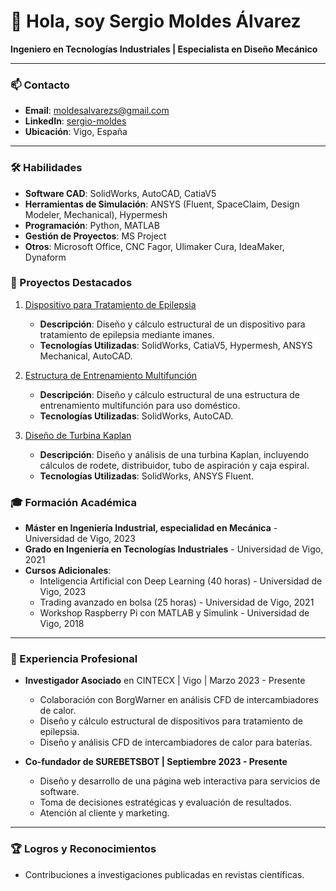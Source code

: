 # 👋 Hola, soy Sergio Moldes Álvarez

**Ingeniero en Tecnologías Industriales | Especialista en Diseño Mecánico**

---

### 📫 Contacto

- **Email**: [moldesalvarezs@gmail.com](mailto:moldesalvarezs@gmail.com)
- **LinkedIn**: [sergio-moldes](https://www.linkedin.com/in/sergio-moldes/)
- **Ubicación**: Vigo, España

---

### 🛠️ Habilidades

- **Software CAD**: SolidWorks, AutoCAD, CatiaV5
- **Herramientas de Simulación**: ANSYS (Fluent, SpaceClaim, Design Modeler, Mechanical), Hypermesh
- **Programación**: Python, MATLAB
- **Gestión de Proyectos**: MS Project
- **Otros**: Microsoft Office, CNC Fagor, Ulimaker Cura, IdeaMaker, Dynaform

### 🌟 Proyectos Destacados

1. [Dispositivo para Tratamiento de Epilepsia](https://github.com/sergio-moldes/dispositivo-epilepsia)
   - **Descripción**: Diseño y cálculo estructural de un dispositivo para tratamiento de epilepsia mediante imanes.
   - **Tecnologías Utilizadas**: SolidWorks, CatiaV5, Hypermesh, ANSYS Mechanical, AutoCAD.

2. [Estructura de Entrenamiento Multifunción](https://github.com/sergio-moldes/entrenamiento-multifuncion)
   - **Descripción**: Diseño y cálculo estructural de una estructura de entrenamiento multifunción para uso doméstico.
   - **Tecnologías Utilizadas**: SolidWorks, AutoCAD.

3. [Diseño de Turbina Kaplan](https://github.com/sergio-moldes/turbina-kaplan)
   - **Descripción**: Diseño y análisis de una turbina Kaplan, incluyendo cálculos de rodete, distribuidor, tubo de aspiración y caja espiral.
   - **Tecnologías Utilizadas**: SolidWorks, ANSYS Fluent.

### 🎓 Formación Académica

- **Máster en Ingeniería Industrial, especialidad en Mecánica** - Universidad de Vigo, 2023
- **Grado en Ingeniería en Tecnologías Industriales** - Universidad de Vigo, 2021
- **Cursos Adicionales**:
  - Inteligencia Artificial con Deep Learning (40 horas) - Universidad de Vigo, 2023
  - Trading avanzado en bolsa (25 horas) - Universidad de Vigo, 2021
  - Workshop Raspberry Pi con MATLAB y Simulink - Universidad de Vigo, 2018

---

### 💼 Experiencia Profesional

- **Investigador Asociado** en CINTECX | Vigo | Marzo 2023 - Presente
  - Colaboración con BorgWarner en análisis CFD de intercambiadores de calor.
  - Diseño y cálculo estructural de dispositivos para tratamiento de epilepsia.
  - Diseño y análisis CFD de intercambiadores de calor para baterías.

- **Co-fundador de SUREBETSBOT | Septiembre 2023 - Presente**
  - Diseño y desarrollo de una página web interactiva para servicios de software.
  - Toma de decisiones estratégicas y evaluación de resultados.
  - Atención al cliente y marketing.

---

### 🏆 Logros y Reconocimientos

- Contribuciones a investigaciones publicadas en revistas científicas.
